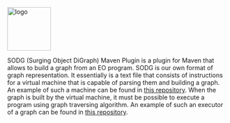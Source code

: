 <img alt="logo" src="https://www.objectionary.com/cactus.svg" height="100px" />

SODG (Surging Object DiGraph) Maven Plugin is a plugin for Maven that allows to
build a graph from an EO program.
SODG is our own format of graph representation.
It essentially is a text file that consists of instructions for a virtual
machine that is capable of parsing them and building a graph. An example
of such a machine can be found
in [this repository](https://github.com/objectionary/sodg).
When the graph is built by the virtual machine, it must be possible to execute
a program using graph traversing algorithm. An example of such an executor
of a graph can be found
in [this repository](https://github.com/objectionary/reo).
